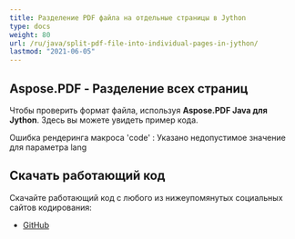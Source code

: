 ```yaml
---
title: Разделение PDF файла на отдельные страницы в Jython
type: docs
weight: 80
url: /ru/java/split-pdf-file-into-individual-pages-in-jython/
lastmod: "2021-06-05"
---
```


## Aspose.PDF - Разделение всех страниц

Чтобы проверить формат файла, используя **Aspose.PDF Java для Jython**. Здесь вы можете увидеть пример кода.

Ошибка рендеринга макроса 'code' : Указано недопустимое значение для параметра lang

## Скачать работающий код

Скачайте работающий код с любого из нижеупомянутых социальных сайтов кодирования:

- [GitHub](https://github.com/aspose-pdf/Aspose.PDF-for-Java/releases)